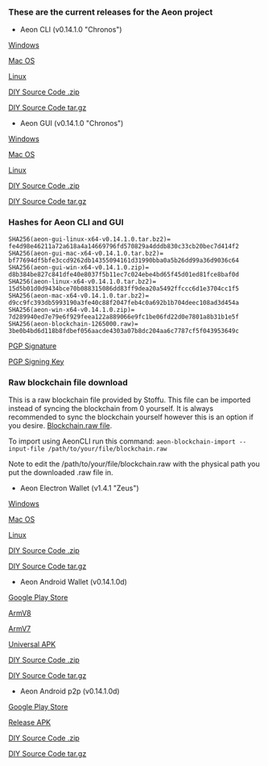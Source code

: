 ### These are the current releases for the Aeon project

* Aeon CLI (v0.14.1.0 "Chronos")

[Windows](https://github.com/aeonix/aeon/releases/download/v0.14.1.0-aeon/aeon-win-x64-v0.14.1.0.zip)

[Mac OS](https://github.com/aeonix/aeon/releases/download/v0.14.1.0-aeon/aeon-mac-x64-v0.14.1.0.tar.bz2)

[Linux](https://github.com/aeonix/aeon/releases/download/v0.14.1.0-aeon/aeon-linux-x64-v0.14.1.0.tar.bz2)

[DIY Source Code .zip](https://github.com/aeonix/aeon/archive/v0.14.1.0-aeon.zip)

[DIY Source Code tar.gz](https://github.com/aeonix/aeon/archive/v0.14.1.0-aeon.tar.gz)


* Aeon GUI (v0.14.1.0 "Chronos")

[Windows](https://github.com/aeonix/aeon-gui/releases/download/v0.14.1.0-aeon/aeon-gui-win-x64-v0.14.1.0.zip)

[Mac OS](https://github.com/aeonix/aeon-gui/releases/download/v0.14.1.0-aeon/aeon-gui-mac-x64-v0.14.1.0.tar.bz2)

[Linux](https://github.com/aeonix/aeon-gui/releases/download/v0.14.1.0-aeon/aeon-gui-win-x64-v0.14.1.0.zip)

[DIY Source Code .zip](https://github.com/aeonix/aeon-gui/archive/v0.14.1.0-aeon.zip)

[DIY Source Code tar.gz](https://github.com/aeonix/aeon-gui/archive/v0.14.1.0-aeon.tar.gz)

### Hashes for Aeon CLI and GUI

```
SHA256(aeon-gui-linux-x64-v0.14.1.0.tar.bz2)= fe4d98e46211a72a618a4a14669796fd570829a4dddb830c33cb20bec7d414f2
SHA256(aeon-gui-mac-x64-v0.14.1.0.tar.bz2)= bf77694df5bfe3ccd9262db14355094161d31990bba0a5b26dd99a36d9036c64
SHA256(aeon-gui-win-x64-v0.14.1.0.zip)= d8b384be827c841dfe40e8037f5b11ec7c024ebe4bd65f45d01ed81fce8baf0d
SHA256(aeon-linux-x64-v0.14.1.0.tar.bz2)= 15d5b01d0d9434bce70b088315086dd83ff9dea20a5492ffccc6d1e3704cc1f5
SHA256(aeon-mac-x64-v0.14.1.0.tar.bz2)= d9cc9fc393db5993190a3fe40c88f2047feb4c0a692b1b704deec108ad3d454a
SHA256(aeon-win-x64-v0.14.1.0.zip)= 7d289940ed7e79e6f929feea122a889066e9fc1be06fd22d0e7801a8b31b1e5f
SHA256(aeon-blockchain-1265000.raw)= 3be0b4bd6d118b8fdbef056aacde4303a07b8dc204aa6c7787cf5f043953649c
```

[PGP Signature](https://www.aeon.cash/hashes.asc)

[PGP Signing Key](https://raw.githubusercontent.com/aeonix/aeon/master/utils/gpg_keys/stoffu.asc)

### Raw blockchain file download

This is a raw blockchain file provided by Stoffu. This file can be imported instead of syncing the blockchain from 0 yourself. It is always recommended to sync the blockchain yourself however this is an option if you desire. [Blockchain.raw file](https://drive.google.com/u/0/uc?id=1yiF7xvApQeQ-VBrJ_IDPQpdleqywNtvg).

To import using AeonCLI run this command:
``aeon-blockchain-import --input-file /path/to/your/file/blockchain.raw``

Note to edit the /path/to/your/file/blockchain.raw with the physical path you put the downloaded .raw file in. 


* Aeon Electron Wallet (v1.4.1 "Zeus")

[Windows](https://github.com/BigslimVdub/AeonLW/releases/download/v1.4.1/AeonLW.Setup.1.4.1.exe)

[Mac OS](https://github.com/BigslimVdub/AeonLW/releases/download/v1.4.1/AeonLW-1.4.1.dmg)

[Linux](https://github.com/BigslimVdub/AeonLW/releases/download/v1.4.1/AeonLW_1.4.1_amd64.deb)

[DIY Source Code .zip](https://github.com/BigslimVdub/AeonLW/archive/v1.4.1.zip)

[DIY Source Code tar.gz](https://github.com/BigslimVdub/AeonLW/archive/v1.4.1.tar.gz)


* Aeon Android Wallet (v0.14.1.0d)

[Google Play Store](https://play.google.com/store/apps/details?id=org.aeondroid.app)

[ArmV8](https://github.com/ivoryguru/aeondroid/releases/download/0.14.1.0d/app-arm64-v8a-release.apk)

[ArmV7](https://github.com/ivoryguru/aeondroid/releases/download/0.14.1.0d/app-armeabi-v7a-release.apk)

[Universal APK](https://github.com/ivoryguru/aeondroid/releases/download/0.14.1.0d/app-universal-release.apk)

[DIY Source Code .zip](https://github.com/ivoryguru/aeondroid/archive/0.14.1.0d.zip)

[DIY Source Code tar.gz](https://github.com/ivoryguru/aeondroid/archive/0.14.1.0d.tar.gz)


* Aeon Android p2p (v0.14.1.0d)

[Google Play Store](https://play.google.com/store/apps/details?id=org.aeondroidp2p.app)

[Release APK](https://github.com/ivoryguru/aeondroid-p2p/releases/download/0.14.1.0d/app-release.apk)

[DIY Source Code .zip](https://github.com/ivoryguru/aeondroid-p2p/archive/0.14.1.0d.zip)

[DIY Source Code tar.gz](https://github.com/ivoryguru/aeondroid-p2p/archive/0.14.1.0d.tar.gz)


